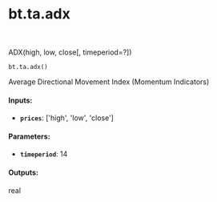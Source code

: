 <div itemscope itemtype="http://developers.google.com/ReferenceObject">
<meta itemprop="name" content="bt.ta.adx" />
<meta itemprop="path" content="Stable" />
</div>

# bt.ta.adx

<!-- Insert buttons and diff -->

<table class="tfo-notebook-buttons tfo-api nocontent" align="left">

</table>



ADX(high, low, close[, timeperiod=?])

<pre class="devsite-click-to-copy prettyprint lang-py tfo-signature-link">
<code>bt.ta.adx()
</code></pre>



<!-- Placeholder for "Used in" -->

Average Directional Movement Index (Momentum Indicators)

#### Inputs:


* <b>`prices`</b>: ['high', 'low', 'close']


#### Parameters:


* <b>`timeperiod`</b>: 14


#### Outputs:

real
